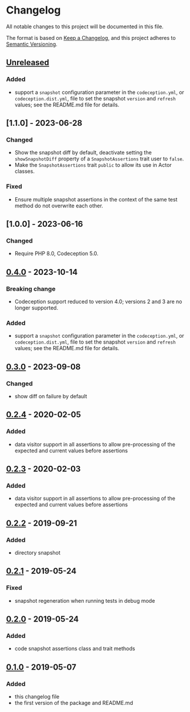 # Changelog

All notable changes to this project will be documented in this file.

The format is based on [Keep a Changelog](https://keepachangelog.com/en/1.0.0/),
and this project adheres to [Semantic Versioning](https://semver.org/spec/v2.0.0.html).

## [Unreleased]

### Added

- support a `snapshot`  configuration parameter in the `codeception.yml`, or `codeception.dist.yml`, file to set the
  snapshot `version` and `refresh` values; see the README.md file for details.

## [1.1.0] - 2023-06-28 
### Changed
- Show the snapshot diff by default, deactivate setting the `showSnapshotDiff` property of a `SnapshotAssertions` trait user to `false`.
- Make the `SnapshotAssertions` trait `public` to allow its use in Actor classes.

### Fixed
- Ensure multiple snapshot assertions in the context of the same test method do not overwrite each other.

## [1.0.0] - 2023-06-16
### Changed
- Require PHP 8.0, Codeception 5.0.

## [0.4.0] - 2023-10-14

### Breaking change

- Codeception support reduced to version 4.0; versions 2 and 3 are no longer supported.

### Added

- support a `snapshot`  configuration parameter in the `codeception.yml`, or `codeception.dist.yml`, file to set the
  snapshot `version` and `refresh` values; see the README.md file for details.

## [0.3.0] - 2023-09-08

### Changed

- show diff on failure by default

## [0.2.4] - 2020-02-05

### Added

- data visitor support in all assertions to allow pre-processing of the expected and current values before assertions

## [0.2.3] - 2020-02-03

### Added

- data visitor support in all assertions to allow pre-processing of the expected and current values before assertions

## [0.2.2] - 2019-09-21

### Added

- directory snapshot

## [0.2.1] - 2019-05-24

### Fixed

- snapshot regeneration when running tests in debug mode

## [0.2.0] - 2019-05-24

### Added

- code snapshot assertions class and trait methods

## [0.1.0] - 2019-05-07

### Added

- this changelog file
- the first version of the package and README.md

[0.1.0]: https://github.com/lucatume/codeception-snapshot-assertions/releases/tag/0.1.0

[0.2.0]: https://github.com/lucatume/codeception-snapshot-assertions/compare/0.1.0...0.2.0

[0.2.1]: https://github.com/lucatume/codeception-snapshot-assertions/compare/0.2.0...0.2.1

[0.2.2]: https://github.com/lucatume/codeception-snapshot-assertions/compare/0.2.1...0.2.2

[0.2.3]: https://github.com/lucatume/codeception-snapshot-assertions/compare/0.2.2...0.2.3

[0.2.4]: https://github.com/lucatume/codeception-snapshot-assertions/compare/0.2.3...0.2.4

[0.3.0]: https://github.com/lucatume/codeception-snapshot-assertions/compare/0.2.4...0.3.0

[0.4.0]: https://github.com/lucatume/codeception-snapshot-assertions/compare/0.3.0...0.4.0

[Unreleased]: https://github.com/lucatume/codeception-snapshot-assertions/compare/0.2.4...HEAD

